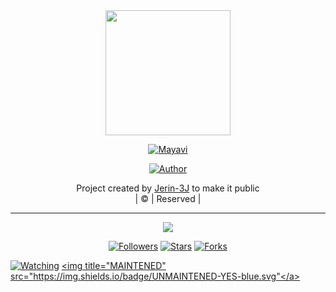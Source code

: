 <div align="center">
  <img border-radius: 15px src="https://github.com/Jerin3j/JERIN-SER/blob/0161fb16309c2f13f0903629d7b7a687f993c329/tuxpi.com.1626457957.jpg" width="200" height="200"/>
  <p align="center">
<a href="#"><img title="Mayavi" src="https://img.shields.io/badge/mayavi-yellow?colorA=%23ff0000&colorB=%23017e40&style=for-the-badge"></a>
</p>
  <p align="center">
<a href="https://github.com/Jerin3j"><img title="Author" src="https://img.shields.io/badge/Author-Jerin3J-B0T?color=darkblue&style=for-the-badge&logo=whatsapp"></a>
</p>
</div>
<p align="center">
Project created by <a href="https://github.com/Jerin3j">Jerin-3J</a> to make it public
    <br>
       | © |
        Reserved |
    <br> 
</p>

----

  <p align="center">
 <a href="https://github.com/Jerin3j">
    <img src="https://img.shields.io/github/repo-size/Jerin3j/Mayavi?yellowcolor=green&label=Repo%20total%20size&style=plastic">
<p align="center">
<a href="https://github.com/Jerin3j/followers"><img title="Followers" src="https://img.shields.io/github/followers/Jerin3j?color=blue&style=flat-square"></a>
<a href="https://github.com/Jerin3j/Mayavi/stargazers/"><img title="Stars" src="https://img.shields.io/github/stars/Jerin3j/3J-B0T?color=blue&style=flat-square"></a>
<a href="https://github.com/Jerin3j/Mayavi/network/members"><img title="Forks" src="https://img.shields.io/github/forks/Jerin3j/Mayavi?color=blue&style=flat-square"></a>

<a href="https://github.com/Jerin3j/3J-B0T/watchers"><img title="Watching" src="https://img.shields.io/github/watchers/Jerin3j/3J-B0T?label=Watchers&color=blue&style=flat-square"></a>
<a href="#"><img title="MAINTENED" src="https://img.shields.io/badge/UNMAINTENED-YES-blue.svg"</a>
</p>
